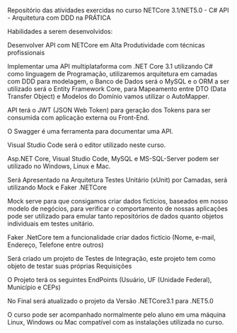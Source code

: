 Repositório das atividades exercidas no curso NETCore 3.1/NET5.0 - C# API - Arquitetura com DDD na PRÁTICA

Habilidades a serem desenvolvidos:

Desenvolver API com NETCore em Alta Produtividade com técnicas profissionais

Implementar uma API multiplataforma com .NET Core 3.1 utilizando C# como linguagem de Programação,  utilizaremos  arquitetura em camadas com DDD para modelagem, o Banco de Dados será o MySQL e o ORM a ser utilizado será o Entity Framework Core, para Mapeamento entre DTO (Data Transfer Object)   e Modelos do Domínio vamos utilizar o AutoMapper.

API terá o JWT (JSON Web Token) para geração dos Tokens para ser consumida com aplicação externa ou Front-End.

O Swagger é uma ferramenta para documentar uma API.

Visual Studio Code será o editor utilizado neste curso.

Asp.NET Core, Visual Studio Code, MySQL e MS-SQL-Server podem ser utilizado no Windows, Linux e Mac.

Será Apresentado na Arquitetura Testes Unitário (xUnit) por Camadas, será utilizando Mock e Faker .NETCore

Mock serve para que consigamos criar dados fictícios, baseados em nosso modelo de negócios, para verificar o comportamento de nossas aplicações pode ser utilizado para emular tanto repositórios de dados quanto objetos individuais em testes unitário.

Faker .NetCore tem a funcionalidade criar dados fictício (Nome, e-mail, Endereço, Telefone entre outros)

Será criado um projeto de Testes de Integração, este projeto tem como objeto de testar suas próprias Requisições

O Projeto terá os seguintes EndPoints (Usuário, UF (Unidade Federal), Município e CEPs)

No Final será atualizado o projeto da Versão .NETCore3.1 para .NET5.0

O curso pode ser acompanhado normalmente pelo aluno em uma máquina Linux, Windows ou Mac compatível com as instalações utilizada no curso.
